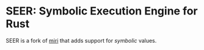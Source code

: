 # SEER: Symbolic Execution Engine for Rust

SEER is a fork of [miri](https://github.com/solson/miri)
that adds support for _symbolic_ values.
